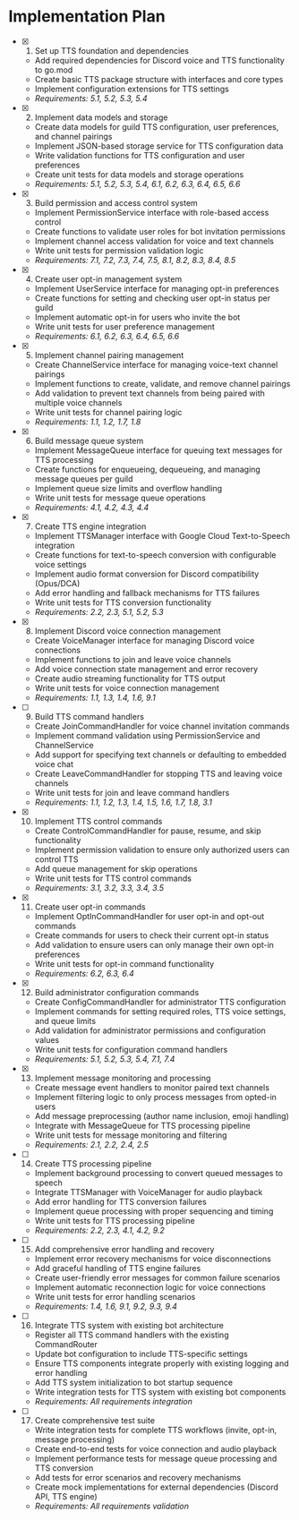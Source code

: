 # Implementation Plan

- [x] 1. Set up TTS foundation and dependencies





  - Add required dependencies for Discord voice and TTS functionality to go.mod
  - Create basic TTS package structure with interfaces and core types
  - Implement configuration extensions for TTS settings
  - _Requirements: 5.1, 5.2, 5.3, 5.4_

- [x] 2. Implement data models and storage





  - Create data models for guild TTS configuration, user preferences, and channel pairings
  - Implement JSON-based storage service for TTS configuration data
  - Write validation functions for TTS configuration and user preferences
  - Create unit tests for data models and storage operations
  - _Requirements: 5.1, 5.2, 5.3, 5.4, 6.1, 6.2, 6.3, 6.4, 6.5, 6.6_

- [x] 3. Build permission and access control system





  - Implement PermissionService interface with role-based access control
  - Create functions to validate user roles for bot invitation permissions
  - Implement channel access validation for voice and text channels
  - Write unit tests for permission validation logic
  - _Requirements: 7.1, 7.2, 7.3, 7.4, 7.5, 8.1, 8.2, 8.3, 8.4, 8.5_

- [x] 4. Create user opt-in management system





  - Implement UserService interface for managing opt-in preferences
  - Create functions for setting and checking user opt-in status per guild
  - Implement automatic opt-in for users who invite the bot
  - Write unit tests for user preference management
  - _Requirements: 6.1, 6.2, 6.3, 6.4, 6.5, 6.6_

- [x] 5. Implement channel pairing management





  - Create ChannelService interface for managing voice-text channel pairings
  - Implement functions to create, validate, and remove channel pairings
  - Add validation to prevent text channels from being paired with multiple voice channels
  - Write unit tests for channel pairing logic
  - _Requirements: 1.1, 1.2, 1.7, 1.8_

- [x] 6. Build message queue system





  - Implement MessageQueue interface for queuing text messages for TTS processing
  - Create functions for enqueueing, dequeueing, and managing message queues per guild
  - Implement queue size limits and overflow handling
  - Write unit tests for message queue operations
  - _Requirements: 4.1, 4.2, 4.3, 4.4_

- [x] 7. Create TTS engine integration





  - Implement TTSManager interface with Google Cloud Text-to-Speech integration
  - Create functions for text-to-speech conversion with configurable voice settings
  - Implement audio format conversion for Discord compatibility (Opus/DCA)
  - Add error handling and fallback mechanisms for TTS failures
  - Write unit tests for TTS conversion functionality
  - _Requirements: 2.2, 2.3, 5.1, 5.2, 5.3_

- [x] 8. Implement Discord voice connection management





  - Create VoiceManager interface for managing Discord voice connections
  - Implement functions to join and leave voice channels
  - Add voice connection state management and error recovery
  - Create audio streaming functionality for TTS output
  - Write unit tests for voice connection management
  - _Requirements: 1.1, 1.3, 1.4, 1.6, 9.1_

- [ ] 9. Build TTS command handlers








  - Create JoinCommandHandler for voice channel invitation commands
  - Implement command validation using PermissionService and ChannelService
  - Add support for specifying text channels or defaulting to embedded voice chat
  - Create LeaveCommandHandler for stopping TTS and leaving voice channels
  - Write unit tests for join and leave command handlers
  - _Requirements: 1.1, 1.2, 1.3, 1.4, 1.5, 1.6, 1.7, 1.8, 3.1_


- [x] 10. Implement TTS control commands




  - Create ControlCommandHandler for pause, resume, and skip functionality
  - Implement permission validation to ensure only authorized users can control TTS
  - Add queue management for skip operations
  - Write unit tests for TTS control commands
  - _Requirements: 3.1, 3.2, 3.3, 3.4, 3.5_

- [x] 11. Create user opt-in commands





  - Implement OptInCommandHandler for user opt-in and opt-out commands
  - Create commands for users to check their current opt-in status
  - Add validation to ensure users can only manage their own opt-in preferences
  - Write unit tests for opt-in command functionality
  - _Requirements: 6.2, 6.3, 6.4_

- [x] 12. Build administrator configuration commands





  - Create ConfigCommandHandler for administrator TTS configuration
  - Implement commands for setting required roles, TTS voice settings, and queue limits
  - Add validation for administrator permissions and configuration values
  - Write unit tests for configuration command handlers
  - _Requirements: 5.1, 5.2, 5.3, 5.4, 7.1, 7.4_

- [x] 13. Implement message monitoring and processing





  - Create message event handlers to monitor paired text channels
  - Implement filtering logic to only process messages from opted-in users
  - Add message preprocessing (author name inclusion, emoji handling)
  - Integrate with MessageQueue for TTS processing pipeline
  - Write unit tests for message monitoring and filtering
  - _Requirements: 2.1, 2.2, 2.4, 2.5_

- [ ] 14. Create TTS processing pipeline
  - Implement background processing to convert queued messages to speech
  - Integrate TTSManager with VoiceManager for audio playback
  - Add error handling for TTS conversion failures
  - Implement queue processing with proper sequencing and timing
  - Write unit tests for TTS processing pipeline
  - _Requirements: 2.2, 2.3, 4.1, 4.2, 9.2_

- [ ] 15. Add comprehensive error handling and recovery
  - Implement error recovery mechanisms for voice disconnections
  - Add graceful handling of TTS engine failures
  - Create user-friendly error messages for common failure scenarios
  - Implement automatic reconnection logic for voice connections
  - Write unit tests for error handling scenarios
  - _Requirements: 1.4, 1.6, 9.1, 9.2, 9.3, 9.4_

- [ ] 16. Integrate TTS system with existing bot architecture
  - Register all TTS command handlers with the existing CommandRouter
  - Update bot configuration to include TTS-specific settings
  - Ensure TTS components integrate properly with existing logging and error handling
  - Add TTS system initialization to bot startup sequence
  - Write integration tests for TTS system with existing bot components
  - _Requirements: All requirements integration_

- [ ] 17. Create comprehensive test suite
  - Write integration tests for complete TTS workflows (invite, opt-in, message processing)
  - Create end-to-end tests for voice connection and audio playback
  - Implement performance tests for message queue processing and TTS conversion
  - Add tests for error scenarios and recovery mechanisms
  - Create mock implementations for external dependencies (Discord API, TTS engine)
  - _Requirements: All requirements validation_